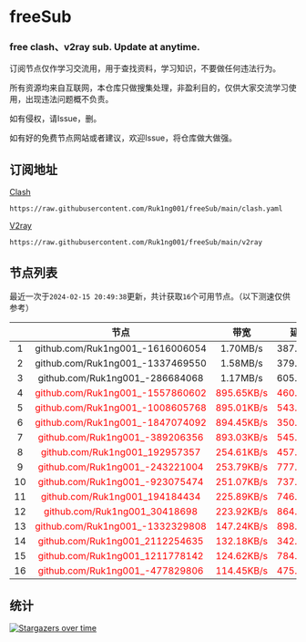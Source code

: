 # freeSub
### free clash、v2ray sub. Update at anytime.

订阅节点仅作学习交流用，用于查找资料，学习知识，不要做任何违法行为。

所有资源均来自互联网，本仓库只做搜集处理，非盈利目的，仅供大家交流学习使用，出现违法问题概不负责。

如有侵权，请Issue，删。

如有好的免费节点网站或者建议，欢迎Issue，将仓库做大做强。

## 订阅地址
[Clash](https://raw.githubusercontent.com/Ruk1ng001/freeSub/main/clash.yaml)
```
https://raw.githubusercontent.com/Ruk1ng001/freeSub/main/clash.yaml
```
[V2ray](https://raw.githubusercontent.com/Ruk1ng001/freeSub/main/v2ray)
```
https://raw.githubusercontent.com/Ruk1ng001/freeSub/main/v2ray
```

## 节点列表

最近一次于`2024-02-15 20:49:38`更新，共计获取`16`个可用节点。（以下测速仅供参考）

|  | 节点 | 带宽 | 延迟 |
|:-:|:--:|:--:|:--:|
 | 1 | github.com/Ruk1ng001_-1616006054 | 1.70MB/s | 387.00ms |
 | 2 | github.com/Ruk1ng001_-1337469550 | 1.58MB/s | 379.00ms |
 | 3 | github.com/Ruk1ng001_-286684068 | 1.17MB/s | 605.00ms |
 | 4 | <font color=red>github.com/Ruk1ng001_-1557860602</font> | <font color=red>895.65KB/s</font> | <font color=red>460.00ms</font> |
 | 5 | <font color=red>github.com/Ruk1ng001_-1008605768</font> | <font color=red>895.01KB/s</font> | <font color=red>543.00ms</font> |
 | 6 | <font color=red>github.com/Ruk1ng001_-1847074092</font> | <font color=red>894.45KB/s</font> | <font color=red>350.00ms</font> |
 | 7 | <font color=red>github.com/Ruk1ng001_-389206356</font> | <font color=red>893.03KB/s</font> | <font color=red>545.00ms</font> |
 | 8 | <font color=red>github.com/Ruk1ng001_192957357</font> | <font color=red>254.61KB/s</font> | <font color=red>457.00ms</font> |
 | 9 | <font color=red>github.com/Ruk1ng001_-243221004</font> | <font color=red>253.79KB/s</font> | <font color=red>777.00ms</font> |
 | 10 | <font color=red>github.com/Ruk1ng001_-923075474</font> | <font color=red>251.07KB/s</font> | <font color=red>737.00ms</font> |
 | 11 | <font color=red>github.com/Ruk1ng001_194184434</font> | <font color=red>225.89KB/s</font> | <font color=red>746.00ms</font> |
 | 12 | <font color=red>github.com/Ruk1ng001_30418698</font> | <font color=red>223.92KB/s</font> | <font color=red>864.00ms</font> |
 | 13 | <font color=red>github.com/Ruk1ng001_-1332329808</font> | <font color=red>147.24KB/s</font> | <font color=red>898.00ms</font> |
 | 14 | <font color=red>github.com/Ruk1ng001_2112254635</font> | <font color=red>132.18KB/s</font> | <font color=red>342.00ms</font> |
 | 15 | <font color=red>github.com/Ruk1ng001_1211778142</font> | <font color=red>124.62KB/s</font> | <font color=red>784.00ms</font> |
 | 16 | <font color=red>github.com/Ruk1ng001_-477829806</font> | <font color=red>114.45KB/s</font> | <font color=red>475.00ms</font> |


## 统计

[![Stargazers over time](https://starchart.cc/Ruk1ng001/freeSub.svg)](https://starchart.cc/Ruk1ng001/freeSub)
